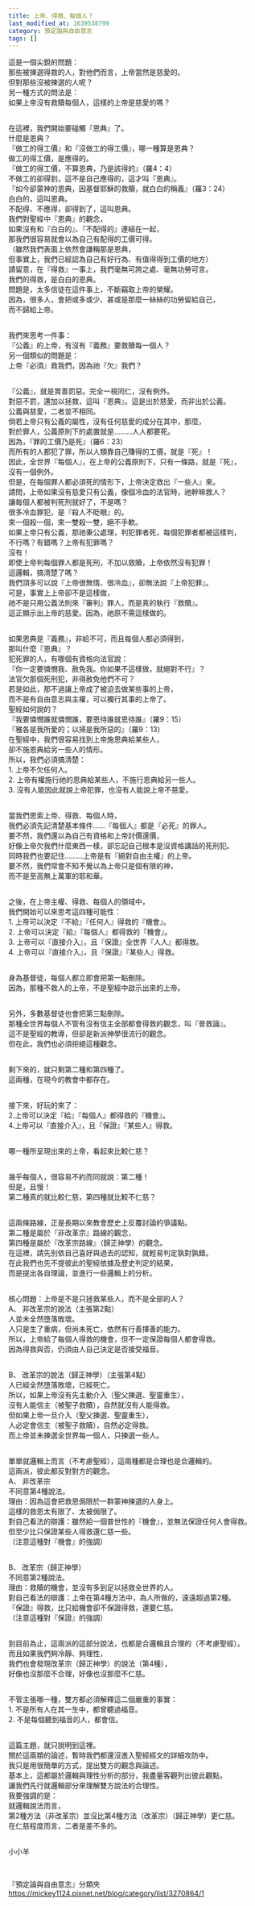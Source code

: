 ```yaml
---
title: 上帝、得救、每個人？
last_modified_at: 1639538799
category: 預定論與自由意志
tags: []
---
```


<p>這是一個尖銳的問題：<br>
那些被揀選得救的人，對他們而言，上帝當然是慈愛的。<br>
但對那些沒被揀選的人呢？<br>
另一種方式的問法是：<br>
如果上帝沒有救贖每個人，這樣的上帝是慈愛的嗎？</p>

<p><br>
在這裡，我們開始要碰觸『恩典』了。<br>
什麼是恩典？<br>
『做工的得工價』和『沒做工的得工價』，哪一種算是恩典？<br>
做工的得工價，是應得的。<br>
『做工的得工價，不算恩典，乃是該得的』（羅4：4）<br>
不做工的卻得到，這不是自己應得的，這才叫『恩典』。<br>
『如今卻蒙神的恩典，因基督耶穌的救贖，就白白的稱義』（羅3：24）<br>
白白的，這叫恩典。<br>
不配得、不應得，卻得到了，這叫恩典。<br>
我們對聖經中『恩典』的觀念，<br>
如果沒有和『白白的』、『不配得的』連結在一起，<br>
那我們很容易就會以為自己有配得的工價可得。<br>
（雖然我們表面上依然會謙稱那是恩典，<br>
但事實上，我們已經認為自己有好行為、有值得得到工價的地方）<br>
請留意，在『得救』一事上，我們毫無可誇之處、毫無功勞可言。<br>
我們的得救，是白白的恩典。<br>
問題是，太多信徒在這件事上，不斷竊取上帝的榮耀。<br>
因為，很多人，會把或多或少、甚或是那麼一絲絲的功勞留給自己，<br>
而不歸給上帝。</p>

<p><br>
我們來思考一件事：<br>
『公義』的上帝，有沒有『義務』要救贖每一個人？<br>
另一個類似的問題是：<br>
上帝『必須』救我們，因為祂『欠』我們？</p>

<p><br>
『公義』，就是賞善罰惡。完全一視同仁，沒有例外。<br>
對惡不罰，還加以拯救，這叫『恩典』。這是出於慈愛，而非出於公義。<br>
公義與慈愛，二者並不相同。<br>
倘若上帝只有公義的屬性，沒有任何慈愛的成分在其中，那麼，<br>
對於罪人，公義原則下的處置就是………人人都要死。<br>
因為，『罪的工價乃是死』（羅6：23）<br>
而所有的人都犯了罪，所以人類靠自己賺得的工價，就是『死』！<br>
因此，全世界『每個人』，在上帝的公義原則下，只有一條路，就是『死』，<br>
沒有一個例外。<br>
但是，在每個罪人都必須死的情形下，上帝決定救出『一些人』來。<br>
請問，上帝如果沒有慈愛只有公義，像個冷血的法官時，祂幹嘛救人？<br>
讓每個人都被判死刑就好了，不是嗎？<br>
很多冷血罪犯，是『殺人不眨眼』的。<br>
來一個殺一個，來一雙殺一雙，絕不手軟。<br>
如果上帝只有公義，那祂秉公處理，判犯罪者死，每個犯罪者都被這樣判，<br>
不行嗎？有錯嗎？上帝有犯罪嗎？<br>
沒有！<br>
即使上帝判每個罪人都是死刑，不加以救贖，上帝依然沒有犯罪！<br>
這邏輯，搞清楚了嗎？<br>
我們頂多可以說『上帝很無情、很冷血』，卻無法說『上帝犯罪』。<br>
可是，事實上上帝卻不是這樣做，<br>
祂不是只用公義法則來『審判』罪人，而是真的執行『救贖』。<br>
這正顯示出上帝的慈愛。因為，祂原不需這樣做的。</p>

<p><br>
如果恩典是『義務』，非給不可，而且每個人都必須得到，<br>
那叫什麼『恩典』？<br>
犯死罪的人，有哪個有資格向法官說：<br>
『你一定要憐憫我、赦免我。你如果不這樣做，就絕對不行』？<br>
法官欠那個死刑犯，非得赦免他們不可？<br>
若是如此，那不過讓上帝成了被迫去做某些事的上帝，<br>
而不是有自由意志與主權，可以獨行其事的上帝了。<br>
聖經如何說的？<br>
『我要憐憫誰就憐憫誰，要恩待誰就恩待誰』（羅9：15）<br>
『雅各是我所愛的；以掃是我所惡的』（羅9：13）<br>
在聖經中，我們很容易找到上帝施恩典給某些人，<br>
卻不施恩典給另一些人的情形。<br>
所以，我們必須搞清楚：<br>
1. 上帝不欠任何人。<br>
2. 上帝有權施行祂的恩典給某些人，不施行恩典給另一些人。<br>
3. 沒有人能因此就說上帝犯罪，也沒有人能說上帝不慈愛。</p>

<p><br>
當我們思索上帝、得救、每個人時，<br>
我們必須先記清楚基本條件……『每個人』都是『必死』的罪人。<br>
要不然，我們還以為自己有資格和上帝討價還價，<br>
好像上帝欠我們什麼東西一樣，卻忘記自己根本是沒資格講話的死刑犯。<br>
同時我們也要記住………上帝是有『絕對自由主權』的上帝。<br>
要不然，我們常會不知不覺以為上帝只是個有限的神，<br>
而不是至高無上萬軍的耶和華。</p>

<p><br>
之後，在上帝主權、得救、每個人的領域中，<br>
我們開始可以來思考這四種可能性：<br>
1. 上帝可以決定『不給』『任何人』得救的『機會』。<br>
2. 上帝可以決定『給』『每個人』都得救的『機會』。<br>
3. 上帝可以『直接介入』，且『保證』全世界『人人』都得救。<br>
4. 上帝可以『直接介入』，且『保證』『某些人』得救。</p>

<p><br>
身為基督徒，每個人都立即會把第一點刪除。<br>
因為，那種不救人的上帝，不是聖經中啟示出來的上帝。</p>

<p><br>
另外，多數基督徒也會把第三點刪除。<br>
那種全世界每個人不管有沒有信主全部都會得救的觀念，叫『普救論』。<br>
這不是聖經的教導，但卻是新派神學很流行的觀念。<br>
但在此，我們也必須拒絕這種觀念。</p>

<p><br>
剩下來的，就只剩第二種和第四種了。<br>
這兩種，在現今的教會中都存在。</p>

<p><br>
接下來，好玩的來了：<br>
2.上帝可以決定『給』『每個人』都得救的『機會』。<br>
4.上帝可以『直接介入』，且『保證』『某些人』得救。</p>

<p><br>
哪一種所呈現出來的上帝，看起來比較仁慈？</p>

<p><br>
幾乎每個人，很容易不約而同就說：第二種！<br>
但是，且慢！<br>
第二種真的就比較仁慈，第四種就比較不仁慈？</p>

<p><br>
這兩條路線，正是長期以來教會歷史上反覆討論的爭議點。<br>
第二種是屬於『非改革宗』路線的觀念，<br>
第四種是屬於『改革宗路線』（歸正神學）的觀念。<br>
在這裡，請先別依自己喜好與過去的認知，就輕易判定孰對孰錯。<br>
在此我們也先不提彼此的聖經依據及歷史判定的結果，<br>
而是提出各自理論，並進行一些邏輯上的分析。</p>

<p><br>
核心問題：上帝是不是只拯救某些人，而不是全部的人？<br>
A、 非改革宗的說法（主張第2點）<br>
人並未全然墮落敗壞。<br>
人只是生了重病，但尚未死亡，依然有行善擇善的能力。<br>
所以，上帝給了每個人得救的機會，但不一定保證每個人都會得救。<br>
因為得救與否，仍須由人自己決定是否接受福音。</p>

<p><br>
B、 改革宗的說法（歸正神學）（主張第4點）<br>
人已經全然墮落敗壞，已經死亡。<br>
所以，如果上帝沒有先主動介入（聖父揀選、聖靈重生），<br>
沒有人能信主（被聖子救贖），自然就沒有人能得救。<br>
但如果上帝一旦介入（聖父揀選、聖靈重生），<br>
人必定會信主（被聖子救贖），自然必定得救。<br>
而上帝並未揀選全世界每一個人，只揀選一些人。</p>

<p><br>
單單就邏輯上而言（不考慮聖經），這兩種都是合理也是合邏輯的。<br>
這兩派，彼此都反對對方的觀念。<br>
A、 非改革宗<br>
不同意第4種說法。<br>
理由：因為這會把救恩侷限於一群蒙神揀選的人身上。<br>
這樣的救恩太有限了、太被侷限了。<br>
對自己看法的辯護：雖然給一個普世性的『機會』，並無法保證任何人會得救。<br>
但至少比只保證某些人得救還仁慈一些。<br>
（注意這種對『機會』的強調）</p>

<p><br>
B、 改革宗（歸正神學）<br>
不同意第2種說法。<br>
理由：救贖的機會，並沒有多到足以拯救全世界的人。<br>
對自己看法的辯護：上帝在第4種方法中，為人所做的，遠遠超過第2種。<br>
『保證』得救，比只給機會卻不保證得救，還要仁慈。<br>
（注意這種對『保證』的強調）</p>

<p><br>
到目前為止，這兩派的這部分說法，也都是合邏輯且合理的（不考慮聖經）。<br>
而且如果我們夠冷靜、夠理性，<br>
我們也會發現改革宗（歸正神學）的說法（第4種），<br>
好像也沒那麼不合理，好像也沒那麼不仁慈。</p>

<p><br>
不管主張哪一種，雙方都必須解釋這二個嚴重的事實：<br>
1. 不是所有人在其一生中，都曾聽過福音。<br>
2. 不是每個聽到福音的人，都會信。</p>

<p><br>
這篇主題，就只說明到這裡。<br>
關於這兩類的論述，暫時我們都還沒進入聖經經文的詳細攻防中。<br>
我只是用很簡單的方式，提出雙方的觀念與論述。<br>
基本上，這都屬於邏輯與理性分析的部分，我盡量客觀列出彼此觀點，<br>
讓我們先行就邏輯部分來理解雙方說法的合理性。<br>
我要強調的是：<br>
就邏輯說法而言，<br>
第2種方法（非改革宗）並沒比第4種方法（改革宗）（歸正神學）更仁慈。<br>
在仁慈程度而言，二者是差不多的。</p>

<p><br>
小小羊</p>

<p>&nbsp;</p>

<p>『預定論與自由意志』分類夾<br>
<a href="https://mickey1124.pixnet.net/blog/category/list/3270864/1" target="_blank">https://mickey1124.pixnet.net/blog/category/list/3270864/1</a></p>

<p>&nbsp;</p>

